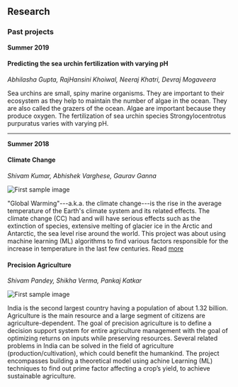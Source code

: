 ## Research 



### Past projects 

**Summer 2019** 

#### Predicting the sea urchin fertilization with varying pH 

*Abhilasha Gupta, RajHansini Khoiwal, Neeraj Khatri, Devraj Mogaveera* 

Sea urchins are small, spiny marine organisms. They are important to their ecosystem as they help to maintain the number of algae in the ocean. They are also called the grazers of the ocean. Algae are important because they produce oxygen. The fertilization of sea urchin species Strongylocentrotus purpuratus varies with varying pH.


---- 
**Summer 2018** 

#### Climate Change 

*Shivam Kumar, Abhishek Varghese, Gaurav Ganna*

<img src="./projects/climate-change/poster.png" class="img-fluid rounded" alt="First sample image">

"Global Warming"---a.k.a. the climate change---is the rise in the average temperature of the Earth's climate system and its related effects. The climate change (CC) had and will have serious effects such as the extinction of species, extensive melting of glacier ice in the Arctic and Antarctic, the sea level rise around the world. This project was about using machine learning (ML) algorithms to find various factors responsible for the increase in temperature in the last few centuries. Read [more](https://github.com/iitgoa-ml/iitgoa-ml.github.io/blob/master/research/projects/climate-change/blog.md)


#### Precision Agriculture

*Shivam Pandey, Shikha Verma, Pankaj Katkar*

<img src="./projects/climate-change/poster.png" class="img-fluid rounded" alt="First sample image">

India is the second largest country having a population of about 1.32 billion. Agriculture is the main resource and a large segment of citizens are agriculture-dependent. The goal of precision agriculture is to define a decision support system for entire agriculture management with the goal of optimizing returns on inputs while preserving resources. Several related problems in India can be solved in the field of agriculture (production/cultivation), which could benefit the humankind. The project encompasses building a theoretical model using achine Learning (ML) techniques to find out prime factor affecting a crop’s yield, to achieve sustainable agriculture.





